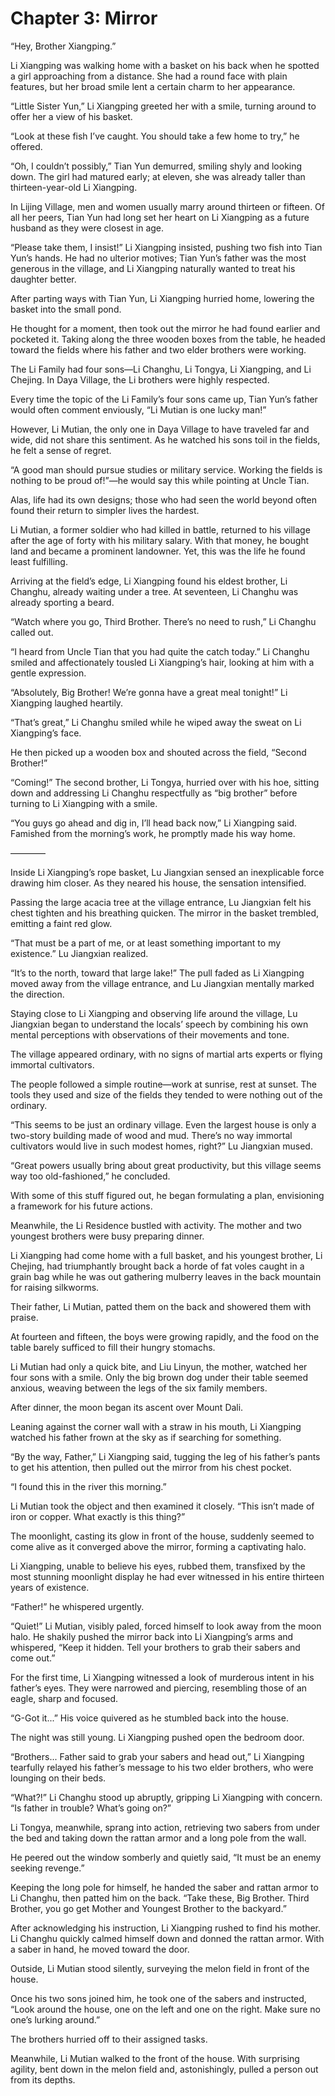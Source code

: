 # Chapter 3: Mirror

“Hey, Brother Xiangping.”

Li Xiangping was walking home with a basket on his back when he spotted a girl approaching from a distance. She had a round face with plain features, but her broad smile lent a certain charm to her appearance.

“Little Sister Yun,” Li Xiangping greeted her with a smile, turning around to offer her a view of his basket.

“Look at these fish I’ve caught. You should take a few home to try,” he offered.

“Oh, I couldn’t possibly,” Tian Yun demurred, smiling shyly and looking down. The girl had matured early; at eleven, she was already taller than thirteen-year-old Li Xiangping.

In Lijing Village, men and women usually marry around thirteen or fifteen. Of all her peers, Tian Yun had long set her heart on Li Xiangping as a future husband as they were closest in age.

“Please take them, I insist!” Li Xiangping insisted, pushing two fish into Tian Yun’s hands. He had no ulterior motives; Tian Yun’s father was the most generous in the village, and Li Xiangping naturally wanted to treat his daughter better.

After parting ways with Tian Yun, Li Xiangping hurried home, lowering the basket into the small pond.

He thought for a moment, then took out the mirror he had found earlier and pocketed it. Taking along the three wooden boxes from the table, he headed toward the fields where his father and two elder brothers were working.

The Li Family had four sons—Li Changhu, Li Tongya, Li Xiangping, and Li Chejing. In Daya Village, the Li brothers were highly respected.

Every time the topic of the Li Family’s four sons came up, Tian Yun’s father would often comment enviously, “Li Mutian is one lucky man!”

However, Li Mutian, the only one in Daya Village to have traveled far and wide, did not share this sentiment. As he watched his sons toil in the fields, he felt a sense of regret.

“A good man should pursue studies or military service. Working the fields is nothing to be proud of!”—he would say this while pointing at Uncle Tian.

Alas, life had its own designs; those who had seen the world beyond often found their return to simpler lives the hardest.

Li Mutian, a former soldier who had killed in battle, returned to his village after the age of forty with his military salary. With that money, he bought land and became a prominent landowner. Yet, this was the life he found least fulfilling.

Arriving at the field’s edge, Li Xiangping found his eldest brother, Li Changhu, already waiting under a tree. At seventeen, Li Changhu was already sporting a beard.

“Watch where you go, Third Brother. There’s no need to rush,” Li Changhu called out.

“I heard from Uncle Tian that you had quite the catch today.” Li Changhu smiled and affectionately tousled Li Xiangping’s hair, looking at him with a gentle expression.

“Absolutely, Big Brother! We’re gonna have a great meal tonight!” Li Xiangping laughed heartily.

“That’s great,” Li Changhu smiled while he wiped away the sweat on Li Xiangping’s face.

He then picked up a wooden box and shouted across the field, “Second Brother!”

“Coming!” The second brother, Li Tongya, hurried over with his hoe, sitting down and addressing Li Changhu respectfully as “big brother” before turning to Li Xiangping with a smile.

“You guys go ahead and dig in, I’ll head back now,” Li Xiangping said. Famished from the morning’s work, he promptly made his way home.

————

Inside Li Xiangping’s rope basket, Lu Jiangxian sensed an inexplicable force drawing him closer. As they neared his house, the sensation intensified.

Passing the large acacia tree at the village entrance, Lu Jiangxian felt his chest tighten and his breathing quicken. The mirror in the basket trembled, emitting a faint red glow.

“That must be a part of me, or at least something important to my existence.” Lu Jiangxian realized.

“It’s to the north, toward that large lake!” The pull faded as Li Xiangping moved away from the village entrance, and Lu Jiangxian mentally marked the direction.

Staying close to Li Xiangping and observing life around the village, Lu Jiangxian began to understand the locals’ speech by combining his own mental perceptions with observations of their movements and tone.

The village appeared ordinary, with no signs of martial arts experts or flying immortal cultivators.

The people followed a simple routine—work at sunrise, rest at sunset. The tools they used and size of the fields they tended to were nothing out of the ordinary.

“This seems to be just an ordinary village. Even the largest house is only a two-story building made of wood and mud. There’s no way immortal cultivators would live in such modest homes, right?” Lu Jiangxian mused.

“Great powers usually bring about great productivity, but this village seems way too old-fashioned,” he concluded.

With some of this stuff figured out, he began formulating a plan, envisioning a framework for his future actions.

Meanwhile, the Li Residence bustled with activity. The mother and two youngest brothers were busy preparing dinner.

Li Xiangping had come home with a full basket, and his youngest brother, Li Chejing, had triumphantly brought back a horde of fat voles caught in a grain bag while he was out gathering mulberry leaves in the back mountain for raising silkworms.

Their father, Li Mutian, patted them on the back and showered them with praise.

At fourteen and fifteen, the boys were growing rapidly, and the food on the table barely sufficed to fill their hungry stomachs.

Li Mutian had only a quick bite, and Liu Linyun, the mother, watched her four sons with a smile. Only the big brown dog under their table seemed anxious, weaving between the legs of the six family members.

After dinner, the moon began its ascent over Mount Dali.

Leaning against the corner wall with a straw in his mouth, Li Xiangping watched his father frown at the sky as if searching for something.

“By the way, Father,” Li Xiangping said, tugging the leg of his father’s pants to get his attention, then pulled out the mirror from his chest pocket.

“I found this in the river this morning.”

Li Mutian took the object and then examined it closely. “This isn’t made of iron or copper. What exactly is this thing?”

The moonlight, casting its glow in front of the house, suddenly seemed to come alive as it converged above the mirror, forming a captivating halo.

Li Xiangping, unable to believe his eyes, rubbed them, transfixed by the most stunning moonlight display he had ever witnessed in his entire thirteen years of existence.

“Father!” he whispered urgently.

“Quiet!” Li Mutian, visibly paled, forced himself to look away from the moon halo. He shakily pushed the mirror back into Li Xiangping’s arms and whispered, “Keep it hidden. Tell your brothers to grab their sabers and come out.”

For the first time, Li Xiangping witnessed a look of murderous intent in his father’s eyes. They were narrowed and piercing, resembling those of an eagle, sharp and focused.

“G-Got it...” His voice quivered as he stumbled back into the house.

The night was still young. Li Xiangping pushed open the bedroom door.

“Brothers... Father said to grab your sabers and head out,” Li Xiangping tearfully relayed his father’s message to his two elder brothers, who were lounging on their beds.

“What?!” Li Changhu stood up abruptly, gripping Li Xiangping with concern. “Is father in trouble? What’s going on?”

Li Tongya, meanwhile, sprang into action, retrieving two sabers from under the bed and taking down the rattan armor and a long pole from the wall.

He peered out the window somberly and quietly said, “It must be an enemy seeking revenge.”

Keeping the long pole for himself, he handed the saber and rattan armor to Li Changhu, then patted him on the back. “Take these, Big Brother. Third Brother, you go get Mother and Youngest Brother to the backyard.”

After acknowledging his instruction, Li Xiangping rushed to find his mother. Li Changhu quickly calmed himself down and donned the rattan armor. With a saber in hand, he moved toward the door.

Outside, Li Mutian stood silently, surveying the melon field in front of the house.

Once his two sons joined him, he took one of the sabers and instructed, “Look around the house, one on the left and one on the right. Make sure no one’s lurking around.”

The brothers hurried off to their assigned tasks.

Meanwhile, Li Mutian walked to the front of the house. With surprising agility, bent down in the melon field and, astonishingly, pulled a person out from its depths.
